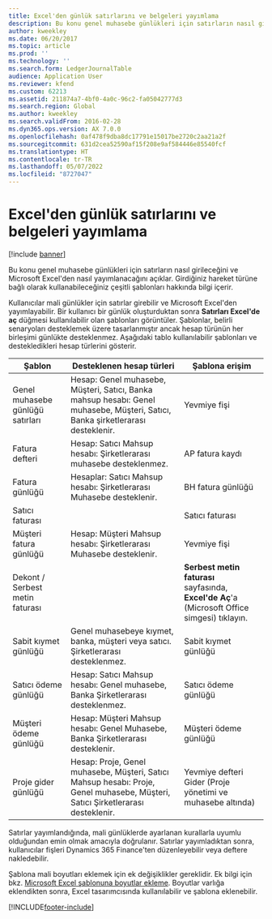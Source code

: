 ```yaml
---
title: Excel'den günlük satırlarını ve belgeleri yayımlama
description: Bu konu genel muhasebe günlükleri için satırların nasıl girileceğini ve Microsoft Excel'den nasıl yayımlanacağını açıklar. Girdiğiniz hareket türüne bağlı olarak kullanabileceğiniz çeşitli şablonları hakkında bilgi içerir.
author: kweekley
ms.date: 06/20/2017
ms.topic: article
ms.prod: ''
ms.technology: ''
ms.search.form: LedgerJournalTable
audience: Application User
ms.reviewer: kfend
ms.custom: 62213
ms.assetid: 211874a7-4bf0-4a0c-96c2-fa05042777d3
ms.search.region: Global
ms.author: kweekley
ms.search.validFrom: 2016-02-28
ms.dyn365.ops.version: AX 7.0.0
ms.openlocfilehash: 0af478f9dba8dc17791e15017be2720c2aa21a2f
ms.sourcegitcommit: 631d2cea52590af15f208e9af584446e85540fcf
ms.translationtype: HT
ms.contentlocale: tr-TR
ms.lasthandoff: 05/07/2022
ms.locfileid: "8727047"
---
```

# <a name="publish-journal-lines-and-documents-from-excel"></a>Excel'den günlük satırlarını ve belgeleri yayımlama

[!include [banner](../includes/banner.md)]

Bu konu genel muhasebe günlükleri için satırların nasıl girileceğini ve Microsoft Excel'den nasıl yayımlanacağını açıklar. Girdiğiniz hareket türüne bağlı olarak kullanabileceğiniz çeşitli şablonları hakkında bilgi içerir.

Kullanıcılar mali günlükler için satırlar girebilir ve Microsoft Excel'den yayımlayabilir. Bir kullanıcı bir günlük oluşturduktan sonra **Satırları Excel'de aç** düğmesi kullanılabilir olan şablonları görüntüler. Şablonlar, belirli senaryoları desteklemek üzere tasarlanmıştır ancak hesap türünün her birleşimi günlükte desteklenmez. Aşağıdaki tablo kullanılabilir şablonları ve destekledikleri hesap türlerini gösterir.

| Şablon             | Desteklenen hesap türleri | Şablona erişim                                                          |
|--------------------------|-------------------------------------------------------------------------------------------------------------------------|-----------------------------------------------------------------------------------------|
| Genel muhasebe günlüğü satırları     | Hesap: Genel muhasebe, Müşteri, Satıcı, Banka mahsup hesabı: Genel muhasebe, Müşteri, Satıcı, Banka şirketlerarası desteklenir.       | Yevmiye fişi                                                                         |
| Fatura defteri         | Hesap: Satıcı Mahsup hesabı: Şirketlerarası muhasebe desteklenmez.                                                    | AP fatura kaydı                                                                     |
| Fatura günlüğü          | Hesaplar: Satıcı Mahsup hesabı: Şirketlerarası Muhasebe desteklenir.                                                      | BH fatura günlüğü                                                                      |
| Satıcı faturası           |                                                                                                                         | Satıcı faturası                                                                          |
| Müşteri fatura günlüğü | Hesap: Müşteri Mahsup hesabı: Şirketlerarası Muhasebe desteklenir.                                                     | Yevmiye fişi                                                                         |
| Dekont / Serbest metin faturası        |                                                                                                                         | **Serbest metin faturası** sayfasında, **Excel'de Aç**'a (Microsoft Office simgesi) tıklayın. |
| Sabit kıymet günlüğü     | Genel muhasebeye kıymet, banka, müşteri veya satıcı. Şirketlerarası desteklenmez.                                               | Sabit kıymet günlüğü                                                                     |
| Satıcı ödeme günlüğü   | Hesap: Satıcı Mahsup hesabı: Genel muhasebe, Banka Şirketlerarası desteklenmez.                                                 | Satıcı ödeme günlüğü                                                                  |
| Müşteri ödeme günlüğü | Hesap: Müşteri Mahsup hesabı: Genel Muhasebe, Banka Şirketlerarası desteklenir.                                               | Müşteri ödeme günlüğü                                                                |
| Proje gider günlüğü  | Hesap: Proje, Genel muhasebe, Müşteri, Satıcı Mahsup hesabı: Proje, Genel muhasebe, Müşteri, Satıcı Şirketlerarası desteklenir. | Yevmiye defteri Gider (Proje yönetimi ve muhasebe altında)                       |

Satırlar yayımlandığında, mali günlüklerde ayarlanan kurallarla uyumlu olduğundan emin olmak amacıyla doğrulanır. Satırlar yayımladıktan sonra, kullanıcılar fişleri Dynamics 365 Finance'ten düzenleyebilir veya deftere nakledebilir. 

Şablona mali boyutları eklemek için ek değişiklikler gereklidir. Ek bilgi için bkz. [Microsoft Excel şablonuna boyutlar ekleme](../../fin-ops-core/dev-itpro/financial/add-dimensions-excel-templates.md). Boyutlar varlığa eklendikten sonra, Excel tasarımcısında kullanılabilir ve şablona eklenebilir.







[!INCLUDE[footer-include](../../includes/footer-banner.md)]
